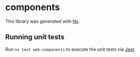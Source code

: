 # components

This library was generated with [Nx](https://nx.dev).

## Running unit tests

Run `nx test web-components` to execute the unit tests via [Jest](https://jestjs.io).
